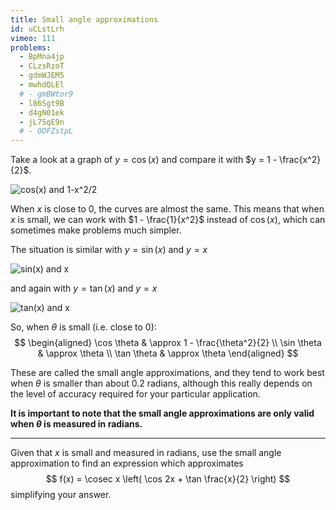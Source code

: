 ```yaml
---
title: Small angle approximations
id: uCLstLrh
vimeo: 111
problems:
  - BpMna4jp
  - CLzsRzoT
  - gdmWJEM5
  - mwhdQLEl
  # - gmBWtor9
  - l86Sgt9B
  - d4gN01ek
  - jL75qE9n
  # - OOFZstpL
---
```


Take a look at a graph of $y = \cos(x)$ and compare it with $y = 1 - \frac{x^2}{2}$.

![cos(x) and 1-x^2/2](/img/learn/trig-37.svg)

When $x$ is close to $0,$ the curves are almost the same. This means that when $x$ is small, we can work with $1 - \frac{1}{x^2}$ instead of $\cos(x),$ which can sometimes make problems much simpler.

The situation is similar with $y = \sin(x)$ and $y = x$

![sin(x) and x](/img/learn/trig-38.svg)

and again with $y = \tan(x)$ and $y = x$

![tan(x) and x](/img/learn/trig-39.svg)


So, when $\theta$ is small (i.e. close to $0$):
$$
\begin{aligned}
\cos \theta & \approx 1 - \frac{\theta^2}{2} \\
\sin \theta & \approx \theta \\
\tan \theta & \approx \theta
\end{aligned}
$$

These are called the small angle approximations, and they tend to work best when $\theta$ is smaller than about $0.2$ radians, although this really depends on the level of accuracy required for your particular application.

**It is important to note that the small angle approximations are only valid when $\theta$ is measured in radians.**

---

Given that $x$ is small and measured in radians, use the small angle approximation to find an expression which approximates
$$
f(x) = \cosec x \left( \cos 2x + \tan \frac{x}{2} \right)
$$
simplifying your answer.
